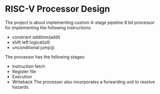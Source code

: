 # RISC-V Processor Design 
The project is about implementing custom 4-stage pipeline 8 bit processor for implementing the following instructions: 
- constrant addition(addi)
- shift left logical(sll)
- unconditional jump(j)

The processor has the following stages:
- Instruction fetch
- Register file
- Execution
- Writeback
The processor also incorporates a forwarding unit to resolve hazards. 
